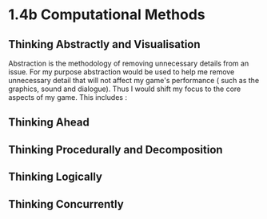 # 1.4b Computational Methods

## Thinking Abstractly and Visualisation

Abstraction is the methodology of removing unnecessary details from an issue. For my purpose abstraction would be used to help me remove unnecessary detail that will not affect my game's performance ( such as the graphics, sound and dialogue). Thus I would shift my focus to the core aspects of my game. This includes :&#x20;















## Thinking Ahead

## Thinking Procedurally and Decomposition

## Thinking Logically

## Thinking Concurrently
